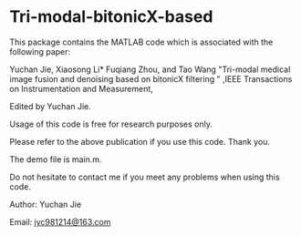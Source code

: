 # Tri-modal-bitonicX-based

This package contains the MATLAB code which is associated with the following paper:

Yuchan Jie, Xiaosong Li* Fuqiang Zhou, and Tao Wang "Tri-modal medical image fusion and denoising  based on bitonicX filtering " ,IEEE Transactions on Instrumentation and Measurement,

Edited by Yuchan Jie.

Usage of this code is free for research purposes only.

Please refer to the above publication if you use this code. Thank you.

The demo file is main.m.

Do not hesitate to contact me if you meet any problems when using this code.

Author: Yuchan Jie

Email: jyc981214@163.com
